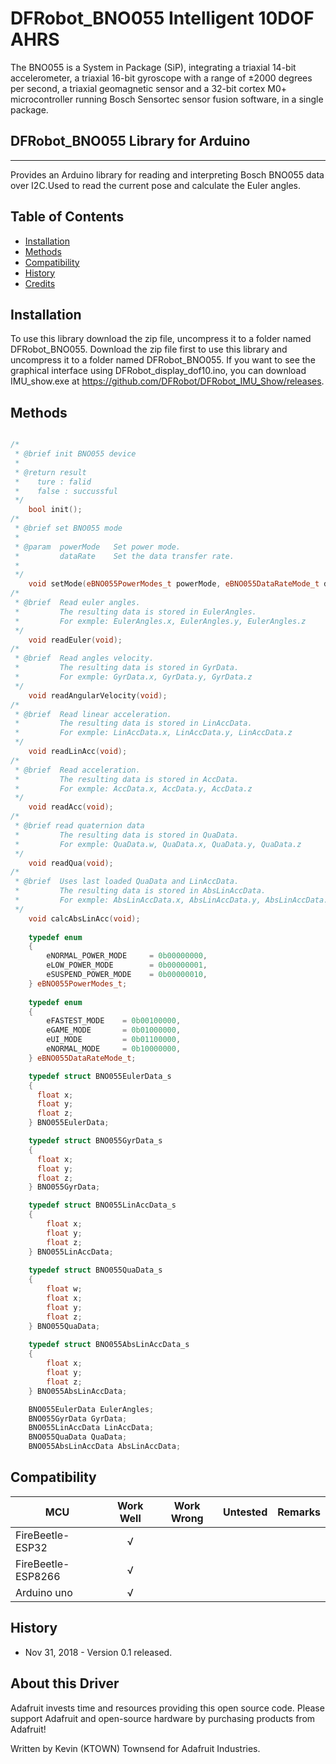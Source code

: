 # DFRobot_BNO055 Intelligent 10DOF AHRS

The BNO055 is a System in Package (SiP), integrating a triaxial 14-bit accelerometer, 
a triaxial 16-bit gyroscope with a range of ±2000 degrees per second, a triaxial geomagnetic sensor 
and a 32-bit cortex M0+ microcontroller running Bosch Sensortec sensor fusion software, in a single package. 


## DFRobot_BNO055 Library for Arduino
---------------------------------------------------------
Provides an Arduino library for reading and interpreting Bosch BNO055 data over I2C.Used to read the current pose and calculate the Euler angles.

## Table of Contents

* [Installation](#installation)
* [Methods](#methods)
* [Compatibility](#compatibility)
* [History](#history)
* [Credits](#credits)

<snippet>
<content>

## Installation

To use this library download the zip file, uncompress it to a folder named DFRobot_BNO055. 
Download the zip file first to use this library and uncompress it to a folder named DFRobot_BNO055. 
If you want to see the graphical interface using DFRobot_display_dof10.ino,
you can download IMU_show.exe at https://github.com/DFRobot/DFRobot_IMU_Show/releases.

## Methods

```C++

/*
 * @brief init BNO055 device
 *
 * @return result
 *    ture : falid
 *    false : succussful
 */
    bool init();
/*
 * @brief set BNO055 mode
 *
 * @param  powerMode   Set power mode.
 *         dataRate    Set the data transfer rate.
 *
 */
    void setMode(eBNO055PowerModes_t powerMode, eBNO055DataRateMode_t dataRate);
/*
 * @brief  Read euler angles.
 *         The resulting data is stored in EulerAngles.
 *         For exmple: EulerAngles.x, EulerAngles.y, EulerAngles.z
 */
    void readEuler(void);
/*
 * @brief  Read angles velocity.
 *         The resulting data is stored in GyrData.
 *         For exmple: GyrData.x, GyrData.y, GyrData.z
 */
    void readAngularVelocity(void);
/*
 * @brief  Read linear acceleration.
 *         The resulting data is stored in LinAccData.
 *         For exmple: LinAccData.x, LinAccData.y, LinAccData.z
 */
    void readLinAcc(void);
/*
 * @brief  Read acceleration.
 *         The resulting data is stored in AccData.
 *         For exmple: AccData.x, AccData.y, AccData.z
 */
    void readAcc(void);
/*
 * @brief read quaternion data
 *         The resulting data is stored in QuaData.
 *         For exmple: QuaData.w, QuaData.x, QuaData.y, QuaData.z
 */
    void readQua(void);
/*
 * @brief  Uses last loaded QuaData and LinAccData.
 *         The resulting data is stored in AbsLinAccData.
 *         For exmple: AbsLinAccData.x, AbsLinAccData.y, AbsLinAccData.z
 */
    void calcAbsLinAcc(void);
    
    typedef enum
    {
        eNORMAL_POWER_MODE     = 0b00000000,
        eLOW_POWER_MODE        = 0b00000001,
        eSUSPEND_POWER_MODE    = 0b00000010,
    } eBNO055PowerModes_t;
    
    typedef enum
    {
        eFASTEST_MODE    = 0b00100000,
        eGAME_MODE       = 0b01000000,
        eUI_MODE         = 0b01100000,
        eNORMAL_MODE     = 0b10000000,
    } eBNO055DataRateMode_t;

    typedef struct BNO055EulerData_s
    {
      float x;
      float y;
      float z;
    } BNO055EulerData;

    typedef struct BNO055GyrData_s
    {
      float x;
      float y;
      float z;
    } BNO055GyrData;

    typedef struct BNO055LinAccData_s
    {
        float x;
        float y;
        float z;
    } BNO055LinAccData;
    
    typedef struct BNO055QuaData_s
    {
        float w;
        float x;
        float y;
        float z;
    } BNO055QuaData;
    
    typedef struct BNO055AbsLinAccData_s
    {
        float x;
        float y;
        float z;
    } BNO055AbsLinAccData;

    BNO055EulerData EulerAngles;
    BNO055GyrData GyrData;
    BNO055LinAccData LinAccData;
    BNO055QuaData QuaData;
    BNO055AbsLinAccData AbsLinAccData;


```

## Compatibility

MCU                | Work Well | Work Wrong | Untested  | Remarks
------------------ | :----------: | :----------: | :---------: | -----
FireBeetle-ESP32  |      √       |             |            | 
FireBeetle-ESP8266  |      √       |             |            | 
Arduino uno |       √      |             |            | 

## History

- Nov 31, 2018 - Version 0.1 released.
## About this Driver ##

Adafruit invests time and resources providing this open source code.  Please support Adafruit and open-source hardware by purchasing products from Adafruit!

Written by Kevin (KTOWN) Townsend for Adafruit Industries.

